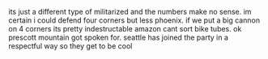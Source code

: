 its just a different type of militarized and the numbers make no sense.  im certain i could defend four corners but less phoenix.
if we put a big cannon on 4 corners its pretty indestructable
amazon cant sort bike tubes.
ok prescott mountain got spoken for.
seattle has joined the party in a respectful way so they get to be cool
